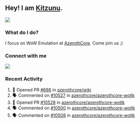 ## Hey! I am [Kitzunu](https://Github.com/Kitzunu).

<!--<a href="https://github-readme-stats.kitzunu.vercel.app/api?username=Kitzunu&show_icons=true&theme=dark">
  <img align="center" src="https://github-readme-stats.kitzunu.vercel.app/api?username=Kitzunu&show_icons=true&theme=dark" />
</a>-->
<a href="https://github-readme-stats.kitzunu.vercel.app/api?username=Kitzunu&show_icons=true&theme=dark">
  <img align="center" src="https://github-readme-stats.vercel.app/api/top-langs/?username=Kitzunu&layout=compact&theme=dark" />
</a>

### What do I do?

I focus on WoW Emulation at [AzerothCore](https://Github.com/AzerothCore). Come join us ;)

### Connect with me
[![](https://img.shields.io/badge/AzerothCore%20Discord-Connect%20with%20me!-green)](https://discord.com/invite/gkt4y2x)

### Recent Activity

<!--START_SECTION:activity-->
1. 💪 Opened PR [#686](https://github.com/azerothcore/wiki/pull/686) in [azerothcore/wiki](https://github.com/azerothcore/wiki)
2. 🗣 Commented on [#10527](https://github.com/azerothcore/azerothcore-wotlk/issues/10527) in [azerothcore/azerothcore-wotlk](https://github.com/azerothcore/azerothcore-wotlk)
3. 💪 Opened PR [#10528](https://github.com/azerothcore/azerothcore-wotlk/pull/10528) in [azerothcore/azerothcore-wotlk](https://github.com/azerothcore/azerothcore-wotlk)
4. 🗣 Commented on [#10500](https://github.com/azerothcore/azerothcore-wotlk/issues/10500) in [azerothcore/azerothcore-wotlk](https://github.com/azerothcore/azerothcore-wotlk)
5. 🗣 Commented on [#10508](https://github.com/azerothcore/azerothcore-wotlk/issues/10508) in [azerothcore/azerothcore-wotlk](https://github.com/azerothcore/azerothcore-wotlk)
<!--END_SECTION:activity-->
